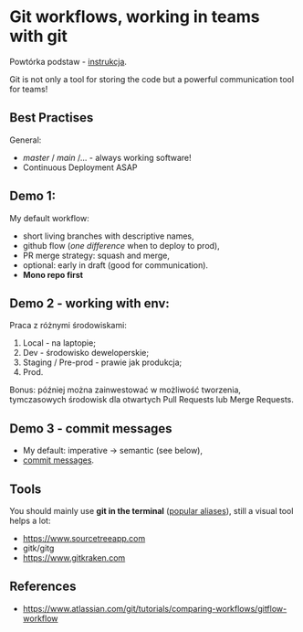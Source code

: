 # Git workflows, working in teams with git

Powtórka podstaw - [instrukcja](https://github.com/wojciech11/se_software_build_automation_tools/blob/master/01_exercise/README_pl.md).

Git is not only a tool for storing the code but a powerful communication tool for teams!

## Best Practises

General:

- *master* / *main* /... - always working software!
- Continuous Deployment ASAP

## Demo 1:

My default workflow:

- short living branches with descriptive names,
- github flow (*one difference* when to deploy to prod),
- PR merge strategy: squash and merge,
- optional: early in draft (good for communication).
- **Mono repo first**

## Demo 2 - working with env:

Praca z różnymi środowiskami:

1. Local - na laptopie;
2. Dev - środowisko deweloperskie;
3. Staging / Pre-prod - prawie jak produkcja;
4. Prod.

Bonus: później można zainwestować w możliwość tworzenia, tymczasowych środowisk dla otwartych Pull Requests lub Merge Requests.

## Demo 3 - commit messages

- My default: imperative -> semantic (see below),
- [commit messages](https://github.com/wojciech11/se_software_build_automation_tools/blob/master/01_exercise/README_pl.md#zaawansowane---w%C5%82a%C5%9Bciwe-opisy-zmian).

## Tools

You should mainly use **git in the terminal** ([popular aliases](https://github.com/sorin-ionescu/prezto/tree/master/modules/git#branch-b)), still a visual tool helps a lot:

- https://www.sourcetreeapp.com
- gitk/gitg
- https://www.gitkraken.com

## References

- https://www.atlassian.com/git/tutorials/comparing-workflows/gitflow-workflow

